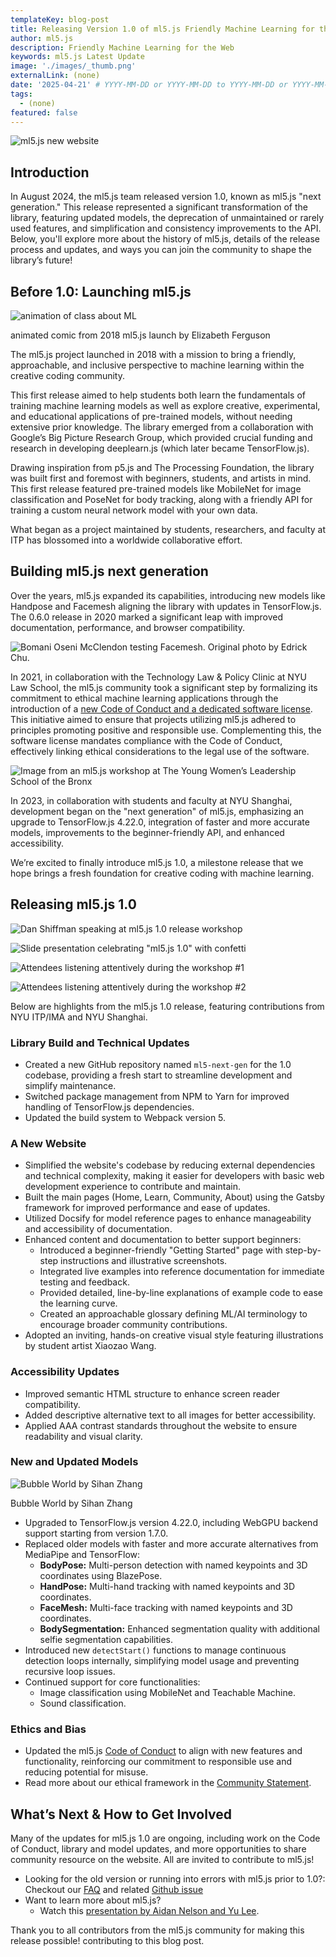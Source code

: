 ```yaml
---
templateKey: blog-post
title: Releasing Version 1.0 of ml5.js Friendly Machine Learning for the Web
author: ml5.js
description: Friendly Machine Learning for the Web
keywords: ml5.js Latest Update
image: './images/_thumb.png'
externalLink: (none)
date: '2025-04-21' # YYYY-MM-DD or YYYY-MM-DD to YYYY-MM-DD or YYYY-MM-DD, YYYY-MM-DD, YYYY-MM-DD
tags:
  - (none)
featured: false
---
```


![ml5.js new website](./images/main.png)

## Introduction

In August 2024, the ml5.js team released version 1.0, known as ml5.js "next generation." This release represented a significant transformation of the library, featuring updated models, the deprecation of unmaintained or rarely used features, and simplification and consistency improvements to the API. Below, you'll explore more about the history of ml5.js, details of the release process and updates, and ways you can join the community to shape the library’s future!

## Before 1.0: Launching ml5.js

![animation of class about ML](./images/2018-animation.gif)

<figcaption>animated comic from 2018 ml5.js launch by Elizabeth Ferguson</figcaption>

The ml5.js project launched in 2018 with a mission to bring a friendly, approachable, and inclusive perspective to machine learning within the creative coding community.

This first release aimed to help students both learn the fundamentals of training machine learning models as well as explore creative, experimental, and educational applications of pre-trained models, without needing extensive prior knowledge. The library emerged from a collaboration with Google’s Big Picture Research Group, which provided crucial funding and research in developing deeplearn.js (which later became TensorFlow.js).

Drawing inspiration from p5.js and The Processing Foundation, the library was built first and foremost with beginners, students, and artists in mind. This first release featured pre-trained models like MobileNet for image classification and PoseNet for body tracking, along with a friendly API for training a custom neural network model with your own data.

What began as a project maintained by students, researchers, and faculty at ITP has blossomed into a worldwide collaborative effort.

## Building ml5.js next generation

Over the years, ml5.js expanded its capabilities, introducing new models like Handpose and Facemesh aligning the library with updates in TensorFlow.js. The 0.6.0 release in 2020 marked a significant leap with improved documentation, performance, and browser compatibility.

![Bomani Oseni McClendon testing Facemesh. Original photo by Edrick Chu.](./images/facemesh.jpg)

In 2021, in collaboration with the Technology Law & Policy Clinic at NYU Law School, the ml5.js community took a significant step by formalizing its commitment to ethical machine learning applications through the introduction of a [new Code of Conduct and a dedicated software license](https://github.com/ml5js/Code-of-Conduct). This initiative aimed to ensure that projects utilizing ml5.js adhered to principles promoting positive and responsible use. Complementing this, the software license mandates compliance with the Code of Conduct, effectively linking ethical considerations to the legal use of the software.

![Image from an ml5.js workshop at The Young Women’s Leadership School of the Bronx](./images/tywls-workshop.jpg)

In 2023, in collaboration with students and faculty at NYU Shanghai, development began on the "next generation" of ml5.js, emphasizing an upgrade to TensorFlow.js 4.22.0, integration of faster and more accurate models, improvements to the beginner-friendly API, and enhanced accessibility.

We’re excited to finally introduce ml5.js 1.0, a milestone release that we hope brings a fresh foundation for creative coding with machine learning.

## Releasing ml5.js 1.0

![Dan Shiffman speaking at ml5.js 1.0 release workshop](./images/ml5-1-launch-1.jpeg)

![Slide presentation celebrating "ml5.js 1.0" with confetti](./images/ml5–1-launch-2.jpeg)

![Attendees listening attentively during the workshop #1](./images/ml5-1-launch-3.jpeg)

![Attendees listening attentively during the workshop #2](./images/ml5–1-launch-4.jpeg)

Below are highlights from the ml5.js 1.0 release, featuring contributions from NYU ITP/IMA and NYU Shanghai.

### Library Build and Technical Updates

- Created a new GitHub repository named `ml5-next-gen` for the 1.0 codebase, providing a fresh start to streamline development and simplify maintenance.
- Switched package management from NPM to Yarn for improved handling of TensorFlow.js dependencies.
- Updated the build system to Webpack version 5.

### A New Website

- Simplified the website's codebase by reducing external dependencies and technical complexity, making it easier for developers with basic web development experience to contribute and maintain.
- Built the main pages (Home, Learn, Community, About) using the Gatsby framework for improved performance and ease of updates.
- Utilized Docsify for model reference pages to enhance manageability and accessibility of documentation.
- Enhanced content and documentation to better support beginners:
  - Introduced a beginner-friendly "Getting Started" page with step-by-step instructions and illustrative screenshots.
  - Integrated live examples into reference documentation for immediate testing and feedback.
  - Provided detailed, line-by-line explanations of example code to ease the learning curve.
  - Created an approachable glossary defining ML/AI terminology to encourage broader community contributions.
- Adopted an inviting, hands-on creative visual style featuring illustrations by student artist Xiaozao Wang.

### Accessibility Updates

- Improved semantic HTML structure to enhance screen reader compatibility.
- Added descriptive alternative text to all images for better accessibility.
- Applied AAA contrast standards throughout the website to ensure readability and visual clarity.

### New and Updated Models

![Bubble World by Sihan Zhang](./images/bubble-world.gif)

<figcaption>Bubble World by Sihan Zhang</figcaption>

- Upgraded to TensorFlow.js version 4.22.0, including WebGPU backend support starting from version 1.7.0.
- Replaced older models with faster and more accurate alternatives from MediaPipe and TensorFlow:
  - **BodyPose:** Multi-person detection with named keypoints and 3D coordinates using BlazePose.
  - **HandPose:** Multi-hand tracking with named keypoints and 3D coordinates.
  - **FaceMesh:** Multi-face tracking with named keypoints and 3D coordinates.
  - **BodySegmentation:** Enhanced segmentation quality with additional selfie segmentation capabilities.
- Introduced new `detectStart()` functions to manage continuous detection loops internally, simplifying model usage and preventing recursive loop issues.
- Continued support for core functionalities:
  - Image classification using MobileNet and Teachable Machine.
  - Sound classification.

### Ethics and Bias

- Updated the ml5.js [Code of Conduct](https://github.com/ml5js/Code-of-Conduct) to align with new features and functionality, reinforcing our commitment to responsible use and reducing potential for misuse.
- Read more about our ethical framework in the [Community Statement](https://ml5js.org/about/).

## What’s Next & How to Get Involved

Many of the updates for ml5.js 1.0 are ongoing, including work on the Code of Conduct, library and model updates, and more opportunities to share community resource on the website. All are invited to contribute to ml5.js!

- Looking for the old version or running into errors with ml5.js prior to 1.0?: Checkout our [FAQ](https://docs.ml5js.org/#/welcome/faq?id=what-happened-to-older-ml5js-releases) and related [Github issue](https://github.com/ml5js/ml5-next-gen/issues/167)
- Want to learn more about ml5.js?
  - Watch this [presentation by Aidan Nelson and Yu Lee](https://youtu.be/LHhSxtgyuUw).

Thank you to all contributors from the ml5.js community for making this release possible! contributing to this blog post.
